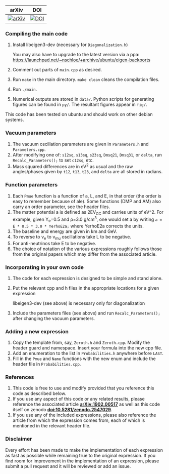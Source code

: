 | arXiv | DOI |
|:-----:|:---:|
|[![arXiv](https://img.shields.io/badge/arXiv-1902.00517-orange.svg)](https://arXiv.org/abs/1902.00517)|[![DOI](https://zenodo.org/badge/DOI/10.5281/zenodo.2547029.svg)](https://doi.org/10.5281/zenodo.2547029)|

### Compiling the main code
1. Install libeigen3-dev (necessary for `Diagonalization.h`)

   You may also have to upgrade to the latest version via a ppa: https://launchpad.net/~nschloe/+archive/ubuntu/eigen-backports

2. Comment out parts of `main.cpp` as desired.
3. Run `make` in the main directory. `make clean` cleans the compilation files.
4. Run `./main`.
5. Numerical outputs are stored in `data/`. Python scripts for generating figures can be found in `py/`. The resultant figures appear in `fig/`.

This code has been tested on ubuntu and should work on other debian systems.

### Vacuum parameters
1. The vacuum oscillation parameters are given in `Parameters.h` and `Parameters.cpp`.
2. After modifying one of: `s12sq`, `s13sq`, `s23sq`, `Dmsq21`, `Dmsq31`, or `delta`, run `Recalc_Parameters();` to set `c12sq`, etc.
3. Mass squared differences are in eV<sup>2</sup> as usual and the raw angles/phases given by `t12`, `t13`, `t23`, and `delta` are all stored in radians.

### Function parameters
1. Each `Pmue` function is a function of a, L, and E, in that order (the order is easy to remember because of ale).
Some functions (DMP and AM) also carry an order parameter, see the header files.
2. The matter potential a is defined as 2EV<sub>CC</sub> and carries units of eV^2.
For example, given Y<sub>e</sub>=0.5 and &rho;=3.0 g/cm<sup>3</sup>, one would set a by writing `a = E * 0.5 * 3.0 * YerhoE2a;` where YerhoE2a corrects the units.
3. The baseline and energy are given in km and GeV.
4. To reverse to &nu;<sub>e</sub> to &nu;<sub>mu</sub> oscillations take L to be negative.
5. For anti-neutrinos take E to be negative.
6. The choice of notation of the various expressions roughly follows those from the original papers which may differ from the associated article.

### Incorporating in your own code
1. The code for each expression is designed to be simple and stand alone.
2. Put the relevant cpp and h files in the appropriate locations for a given expression

   libeigen3-dev (see above) is necessary only for diagonalization

3. Include the parameters files (see above) and run `Recalc_Parameters();` after changing the vacuum parameters.

### Adding a new expression
1. Copy the template from, say, `Zeroth.h` and `Zeroth.cpp`. Modify the header guard and namespace. Insert your formula into the new cpp file.
2. Add an enumeration to the list in `Probabilities.h` anywhere before `LAST`.
3. Fill in the `Pmue` and `Name` functions with the new enum and include the header file in `Probabilities.cpp`.

### References
1. This code is free to use and modify provided that you reference this code as described below.
2. If you use any aspect of this code or any related results, please reference the associated article **[arXiv:1902.00517](https://arxiv.org/abs/1902.00517)** as well as this code itself on zenodo **[doi:10.5281/zenodo.2547029](http://dx.doi.org/10.5281/zenodo.2547029)**.
3. If you use any of the included expressions, please also reference the article from which the expression comes from, each of which is mentioned in the relevant header file.

### Disclaimer
Every effort has been made to make the implementation of each expression as fast as possible while remaining true to the original expression.
If you find room for improvement in the implementation of an expression, please submit a pull request and it will be reviewed or add an issue.

